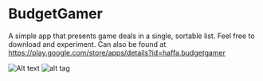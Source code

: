 # BudgetGamer

A simple app that presents game deals in a single, sortable list. Feel free to download and experiment. Can also be found at https://play.google.com/store/apps/details?id=haffa.budgetgamer

![Alt text](https://http://imgur.com/a/kkFE7)
![alt tag](http://imgur.com/a/kkFE7)
